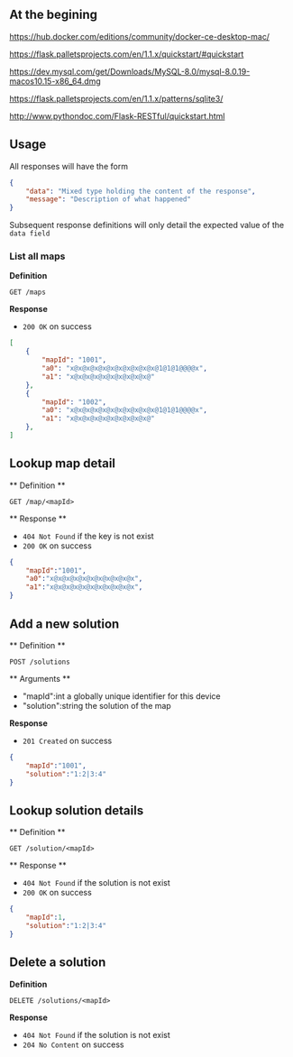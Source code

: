 ## At the begining

https://hub.docker.com/editions/community/docker-ce-desktop-mac/

https://flask.palletsprojects.com/en/1.1.x/quickstart/#quickstart

https://dev.mysql.com/get/Downloads/MySQL-8.0/mysql-8.0.19-macos10.15-x86_64.dmg

https://flask.palletsprojects.com/en/1.1.x/patterns/sqlite3/

http://www.pythondoc.com/Flask-RESTful/quickstart.html


## Usage

All responses will have the form

```json
{
    "data": "Mixed type holding the content of the response",
    "message": "Description of what happened"
}
```

Subsequent response definitions will only detail the expected value of the `data field`

### List all maps

**Definition**

`GET /maps`

**Response**

- `200 OK` on success

```json
[
    {
        "mapId": "1001",
        "a0": "x@x@x@x@x@x@x@x@x@x@x@1@1@1@@@@x",
        "a1": "x@x@x@x@x@x@x@x@x@x@"
    },
    {
        "mapId": "1002",
        "a0": "x@x@x@x@x@x@x@x@x@x@x@1@1@1@@@@x",
        "a1": "x@x@x@x@x@x@x@x@x@x@"
    },
]
```

## Lookup map detail

** Definition ** 

`GET /map/<mapId>`

** Response **

- `404 Not Found` if the key is not exist
- `200 OK` on success

```json
{
    "mapId":"1001",
    "a0":"x@x@x@x@x@x@x@x@x@x@x",
    "a1":"x@x@x@x@x@x@x@x@x@x@x",
}
```

## Add a new solution

** Definition **

`POST /solutions`

** Arguments **

- "mapId":int a globally unique identifier for this device
- "solution":string the solution of the map

**Response**

- `201 Created` on success

```json
{
    "mapId":"1001",
    "solution":"1:2|3:4"
}
```

## Lookup solution details

** Definition ** 

`GET /solution/<mapId>`

** Response **

- `404 Not Found` if the solution is not exist
- `200 OK` on success

```json
{
    "mapId":1,
    "solution":"1:2|3:4"
}
```

## Delete a solution

**Definition**

`DELETE /solutions/<mapId>`

**Response**

- `404 Not Found` if the solution is not exist
- `204 No Content` on success